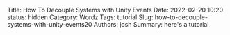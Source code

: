 Title: How To Decouple Systems with Unity Events
Date: 2022-02-20 10:20
status: hidden
Category: Wordz
Tags: tutorial
Slug: how-to-decouple-systems-with-unity-events20
Authors: josh
Summary: here's a tutorial
